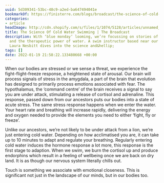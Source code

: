 ```yaml
---
uuid: 5d309341-53bc-48c9-a2ed-ba647494041e
bookmarkOf: https://finisterre.com/blogs/broadcast/the-science-of-cold-water-swimming
categories:
- article
headImage: http://cdn.shopify.com/s/files/1/1074/5128/articles/unnamed_8c80963d-b96f-4d2e-b587-09340817992d.jpg?v=1655371254
title: The Science Of Cold Water Swimming | The Broadcast
description: With ‘blue monday’ looming, we’re focussing on stories of blue health
  and the therapeutic power of water. A swim instructor based near our Bristol store,
  Laura Nesbitt dives into the science and&hellip;
tags: []
date: 2022-01-19 21:58:22.133480668 +00:00
---
```


When our bodies are stressed or we sense a threat, we experience the fight-flight-freeze response, a heightened state of arousal. Our brain will process signals of stress in the amygdala, a part of the brain that evolution has designed to primarily process emotions associated with fear. The hypothalamus, the ‘command centre’ of the brain receives a signal to say you are under attack, stimulating a release of cortisol and adrenaline. This response, passed down from our ancestors puts our bodies into a state of acute stress. The same stress response happens when we enter the water. Your heart rate and breathing will increase rapidly, delivering the energy and oxygen needed to provide the elements you need to either ‘fight, fly or freeze’.

Unlike our ancestors, we’re not likely to be under attack from a lion, we’re just entering cold water. Depending on how acclimatised you are, it can take up to 10 minutes to adapt and regulate your breathing. Regularly entering cold water induces the hormone response a lot more, this response is the first stage to adaption. When we swim, we burn the cortisol up and produce endorphins which result in a feeling of wellbeing once we are back on dry land. It is as though our nervous system literally chills out.

Touch is something we associate with emotional closeness. This is significant not just in the landscape of our minds, but in our bodies too.